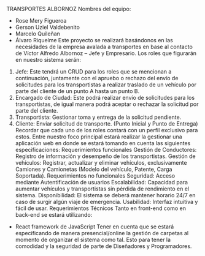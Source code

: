 TRANSPORTES ALBORNOZ
Nombres del equipo:
- Rose Mery Figueroa
- Gerson Uziel Valdebenito
- Marcelo Quileñan
- Álvaro Riquelme
Este proyecto se realizará basándonos en las necesidades de la empresa avalada a transportes en base al
contacto de Víctor Alfredo Albornoz – Jefe y Empresario.
Los roles que figurarán en nuestro sistema serán:
1. Jefe:
Este tendrá un CRUD para los roles que se mencionan a continuación, juntamente con el apruebo o
rechazo del envío de solicitudes para los transportistas a realizar traslado de un vehículo por parte
del cliente de un punto A hasta un punto B.
2. Encargado de Ciudad:
Este podrá realizar envío de solicitudes para los transportistas, de igual manera podrá aceptar o
rechazar la solicitud por parte del cliente.
3. Transportista:
Gestionar toma y entrega de la solicitud pendiente.
4. Cliente: Enviar solicitud de transporte. (Punto Inicial y Punto de Entrega)
Recordar que cada uno de los roles contará con un perfil exclusivo para estos.
Entre nuestro foco principal estará realizar la gestionar una aplicación web en donde se estará tomando en
cuenta las siguientes especificaciones:
Requerimientos funcionales
Gestión de Conductores:
Registro de información y desempeño de los transportistas.
Gestión de vehículos: Registrar, actualizar y eliminar vehículos, exclusivamente Camiones y Camionetas
(Modelo del vehículo, Patente, Carga Soportada).
Requerimientos no funcionales
Seguridad:
Acceso mediante Autentificación de usuarios
Escalabilidad:
Capacidad para aumentar vehículos y transportistas sin pérdida de rendimiento en el sistema.
Disponibilidad:
El sistema se deberá mantener horario 24/7 en caso de surgir algún viaje de emergencia.
Usabilidad:
Interfaz intuitiva y fácil de usar.
Requerimientos Técnicos
Tanto en front-end como en back-end se estará utilizando:
- React framework de JavaScript
Tener en cuenta que se estará especificando de manera presencial/online la gestión de carpetas al
momento de organizar el sistema como tal.
Esto para tener la comodidad y la seguridad de parte de Diseñadores y Programadores.